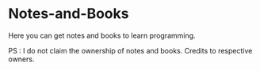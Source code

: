 # Notes-and-Books

Here you can get notes and books to learn programming.



PS : I do not claim the ownership of notes and books. Credits to respective owners.
